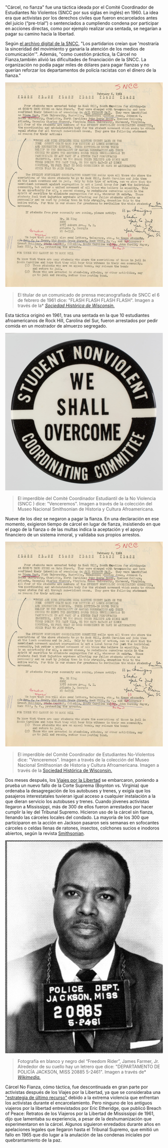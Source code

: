 "Cárcel, no fianza" fue una táctica ideada por el Comité Coordinador de Estudiantes No Violentos (SNCC por sus siglas en inglés) en 1960. La idea era que activistas por los derechos civiles que fueron encarcelados antes del juicio (“pre-trial”) o sentenciados a cumpliendo condena por participar en acciones directas, como por ejemplo realizar una sentada, se negarían a pagar su camino hacia la libertad.

Según [el archivo digital de la SNCC](https://snccdigital.org/), "Los partidarios creían que 'mostraría la sinceridad del movimiento y ganaría la atención de los medios de comunicación'". Además, "como cuestión práctica, la Cárcel no Fianza,también alivió las dificultades de financiación de la SNCC. La organización no podía pagar miles de dólares para pagar fianzas y no querían reforzar los departamentos de policía racistas con el dinero de la fianza."

![El titular de un comunicado de prensa mecanografiada de SNCC el 6 de febrero de 1961 dice: "FLASH FLASH FLASH FLASH".](/assets/images/actions/jail-court-solidarity/jail-no-bail/sncc-flash.jpg)
> El titular de un comunicado de prensa mecanografiada de SNCC el 6 de febrero de 1961 dice: "FLASH FLASH FLASH FLASH". Imagen a través de la* [*Sociedad Histórica de Wisconsin.*](http://content.wisconsinhistory.org/cdm/ref/collection/p15932coll2/id/66664)

Esta táctica originó en 1961, tras una sentada en la que 10 estudiantes afroamericanos de Rock Hill, Carolina del Sur, fueron arrestados por pedir comida en un mostrador de almuerzo segregado.

![El imperdible del Comité Coordinador Estudiantil de la No Violencia (SNCC ) dice: "Venceremos".](/assets/images/actions/jail-court-solidarity/jail-no-bail/sncc-button.jpg)
> El imperdible del Comité Coordinador Estudiantil de la No Violencia (SNCC ) dice: "Venceremos". Imagen a través de la colección del Museo Nacional Smithsonian de Historia y Cultura Afroamericana.

Nueve de los diez se negaron a pagar la fianza. En una declaración en ese momento, exigieron tiempo de cárcel en lugar de fianza, insistiendo en que el pago de la fianza o de las multas indica la aceptación y el apoyo financiero de un sistema inmoral, y validaba sus propios arrestos.

![El imperdible del Comité Coordinador de Estudiantes No-Violentos dice: "Venceremos". Imagen a través de la colección del Museo Nacional Smithsonian de Historia y Cultura Afroamericana.](/assets/images/actions/jail-court-solidarity/jail-no-bail/sncc-flash.jpg)
> El imperdible del Comité Coordinador de Estudiantes No-Violentos dice: "Venceremos". Imagen a través de la colección del Museo Nacional Smithsonian de Historia y Cultura Afroamericana. Imagen a través de la [Sociedad Histórica de Wisconsin.](http://content.wisconsinhistory.org/cdm/ref/collection/p15932coll2/id/66664)

Dos meses después, los [Viajes por la Libertad](http://www.core-online.org/History/freedom%20rides.htm) se embarcaron, poniendo a prueba un nuevo fallo de la Corte Suprema (Boynton vs. Virginia) que ordenaba la desagregación de los autobuses y trenes, y exigía que los pasajeros interestatales tuvieran igual acceso a cualquier instalación a la que dieran servicio los autobuses y trenes. Cuando jóvenes activistas llegaron a Mississippi, más de 300 de ellos fueron arrestados por hacer cumplir la ley del Tribunal Supremo. Hicieron uso de la cárcel sin fianza, llenando las cárceles locales del condado. La mayoría de los 300 que participaron en la acción en Jackson pasaron seis semanas en sofocantes cárceles o celdas llenas de ratones, insectos, colchones sucios e inodoros abiertos, según la revista [Smithsonian](https://www.smithsonianmag.com/history/the-freedom-riders-then-and-now-45351758/).

![otografía en blanco y negro del “Freedom Rider”, James Farmer, Jr. Alrededor de su cuello hay un letrero que dice: "DEPARTAMENTO DE POLICÍA JACKSON, MISS 20885 5-2461".](/assets/images/actions/jail-court-solidarity/jail-no-bail/James_L_Farmer_Jr_mugsthot_1961.jpg)
> Fotografía en blanco y negro del “Freedom Rider”, James Farmer, Jr. Alrededor de su cuello hay un letrero que dice: "DEPARTAMENTO DE POLICÍA JACKSON, MISS 20885 5-2461". Imagen a través de* [*Wikimedia.*](https://en.wikipedia.org/wiki/James_Farmer#/media/File:James_L_Farmer_Jr_mugsthot_1961.jpg)

Cárcel No Fianza, cómo táctica, fue descontinuada en gran parte por activistas después de los Viajes por la Libertad, ya que se consideraba una ["estrategia de último recurso"](https://www.crmvet.org/tim/timhis61.htm#1961rockhill) debido a la extrema violencia que enfrentan los activistas durante el encarcelamiento. Pero ninguno de los antiguos viajeros por la libertad entrevistados por Eric Etheridge, que publicó Breach of Peace: Retratos de los Viajeros por la Libertad de Mississippi de 1961, dijo que lamentaba su experiencia, a pesar de la deshumanización que experimentaron en la cárcel. Algunos siguieron enredados durante años en apelaciones legales que llegaron hasta el Tribunal Supremo, que emitió un fallo en 1965 que dio lugar a la anulación de las condenas iniciales por quebrantamiento de la paz.